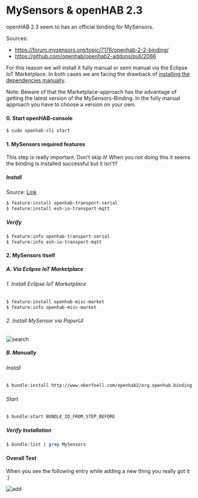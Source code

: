 # MySensors & openHAB 2.3

openHAB 2.3 seem to has an official binding for MySensors.

Sources:
* https://forum.mysensors.org/topic/7176/openhab-2-2-binding/
* https://github.com/openhab/openhab2-addons/pull/2066


For this reason we will install it fully manual or semi manual via the Eclipse IoT Marketplace.
In both cases we are facing the drawback of [installing the dependencies manually](https://forum.mysensors.org/topic/7176/openhab-2-2-binding/8).

Note: Beware of that the Marketplace-approach has the advantage of getting the latest version of the MySensors-Binding. In the fully manual approach you have to choose a version on your own. 


#### 0. Start openHAB-console
```bash
$ sudo openhab-cli start
```

#### 1. MySensors required features
This step is really important. Don't skip it!
When you not doing this it seems the binding is installed successful but it isn't!!

##### Install
Source: [Link](https://github.com/tobof/openhab2-addons/wiki/Installation)

```bash
$ feature:install openhab-transport-serial
$ feature:install esh-io-transport-mqtt
```
##### Verify
```bash
$ feature:info openhab-transport-serial 
$ feature:info esh-io-transport-mqtt
```

#### 2. MySensors itself

##### A. Via Eclipse IoT Marketplace
###### 1. Install Eclipse IoT Marketplace
```bash
$ feature:install openhab-misc-market
$ feature:info openhab-misc-market
```
###### 2. Install MySensor via PaperUI
![search](/img/search_binding.png)

##### B. Manually
###### Install
```bash
$ bundle:install http://www.oberfoell.com/openhab2/org.openhab.binding.mysensors-2.4.0-SNAPSHOT.jar
```
###### Start
```bash
$ bundle:start BUNDLE_ID_FROM_STEP_BEFORE
```
##### Verify Installation
```bash
$ bundle:list | grep MySensors 
```

#### Overall Test
When you see the following entry while adding a new thing you really got it :)

![add](/img/add_thing.png)
